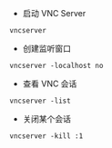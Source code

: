 - 启动 VNC Server
```
vncserver
```
- 创建监听窗口
```
vncserver -localhost no
```
- 查看 VNC 会话
```
vncserver -list
```
- 关闭某个会话
```
vncserver -kill :1
```